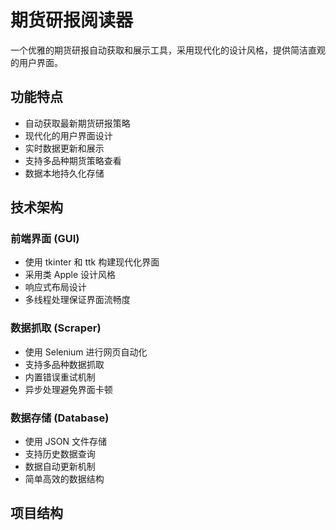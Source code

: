 # 期货研报阅读器

一个优雅的期货研报自动获取和展示工具，采用现代化的设计风格，提供简洁直观的用户界面。

## 功能特点

- 自动获取最新期货研报策略
- 现代化的用户界面设计
- 实时数据更新和展示
- 支持多品种期货策略查看
- 数据本地持久化存储

## 技术架构

### 前端界面 (GUI)
- 使用 tkinter 和 ttk 构建现代化界面
- 采用类 Apple 设计风格
- 响应式布局设计
- 多线程处理保证界面流畅度

### 数据抓取 (Scraper)
- 使用 Selenium 进行网页自动化
- 支持多品种数据抓取
- 内置错误重试机制
- 异步处理避免界面卡顿

### 数据存储 (Database)
- 使用 JSON 文件存储
- 支持历史数据查询
- 数据自动更新机制
- 简单高效的数据结构

## 项目结构 
